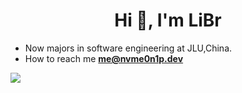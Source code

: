 <h1 align="center">Hi 👋, I'm LiBr</h1>

- Now majors in software engineering at JLU,China.
- How to reach me **me@nvme0n1p.dev**

![](https://github-readme-stats.vercel.app/api?username=lbr77&count_private=true&show_icons=true&theme=buefy)
